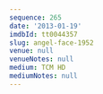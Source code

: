 ```yaml
---
sequence: 265
date: '2013-01-19'
imdbId: tt0044357
slug: angel-face-1952
venue: null
venueNotes: null
medium: TCM HD
mediumNotes: null
---
```


